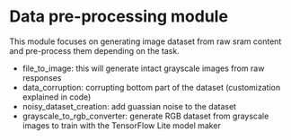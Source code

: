 # Data pre-processing module

This module focuses on generating image dataset from raw sram content and pre-process them depending on the task.

*  file\_to\_image: this will generate intact grayscale images from raw responses
*  data\_corruption: corrupting bottom part of the dataset (customization explained in code)
*  noisy\_dataset\_creation: add guassian noise to the dataset
*  grayscale\_to\_rgb\_converter: generate RGB dataset from grayscale images to train with the TensorFlow Lite model maker  
